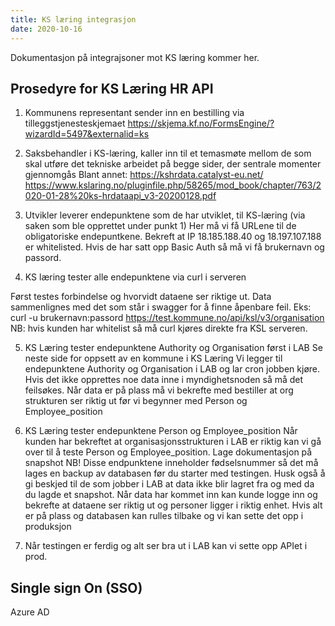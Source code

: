 ```yaml
---
title: KS læring integrasjon
date: 2020-10-16
---
```


Dokumentasjon på integrajsoner mot KS læring kommer her.

## Prosedyre for KS Læring HR API

1. Kommunens representant sender inn en bestilling via tilleggstjenesteskjemaet
https://skjema.kf.no/FormsEngine/?wizardId=5497&externalid=ks

2. Saksbehandler i KS-læring, kaller inn til et temasmøte mellom de som skal utføre det tekniske arbeidet på begge sider, der sentrale momenter gjennomgås
Blant annet: https://kshrdata.catalyst-eu.net/
https://www.kslaring.no/pluginfile.php/58265/mod_book/chapter/763/2020-01-28%20ks-hrdataapi_v3-20200128.pdf

3.	Utvikler leverer endepunktene som de har utviklet, til KS-læring (via saken som ble opprettet under punkt 1)
Her må vi få URLene til de obligatoriske endepuntkene. Bekreft at IP 18.185.188.40 og 18.197.107.188 er whitelisted. Hvis de har satt opp Basic Auth så må vi få brukernavn og passord.

4. KS læring tester alle endepunktene via curl i serveren

Først testes forbindelse og hvorvidt dataene ser riktige ut. Data sammenlignes med det som står i swagger for å finne åpenbare feil.
Eks: curl -u brukernavn:passord https://test.kommune.no/api/ksl/v3/organisation
NB: hvis kunden har whitelist så må curl kjøres direkte fra KSL serveren.

5. KS Læring tester endepunktene Authority og Organisation først i LAB
Se neste side for oppsett av en kommune i KS Læring
Vi legger til endepunktene Authority og Organisation i LAB og lar cron jobben kjøre. Hvis det ikke opprettes noe data inne i myndighetsnoden så må det feilsøkes.
Når data er på plass må vi bekrefte med bestiller at org strukturen ser riktig ut før vi begynner med Person og Employee_position

6.	KS Læring tester endepunktene Person og Employee_position
Når kunden har bekreftet at organisasjonsstrukturen i LAB er riktig kan vi gå over til å teste Person og Employee_position.
Lage dokumentasjon på snapshot
NB! Disse endpunktene inneholder fødselsnummer så det må lages en backup av databasen før du starter med testingen. Husk også å gi beskjed til de som jobber i LAB at data ikke blir lagret fra og med da du lagde et snapshot.
Når data har kommet inn kan kunde logge inn og bekrefte at dataene ser riktig ut og personer ligger i riktig enhet. Hvis alt er på plass og databasen kan rulles tilbake og vi kan sette det opp i produksjon

7. Når testingen er ferdig og alt ser bra ut i LAB kan vi sette opp APIet i prod.


## Single sign On (SSO)

Azure AD
